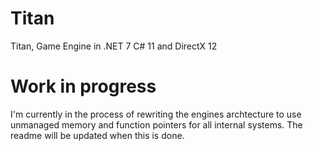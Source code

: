# Titan
Titan, Game Engine in .NET 7 C# 11 and DirectX 12


# Work in progress
I'm currently in the process of rewriting the engines archtecture to use unmanaged memory and function pointers for all internal systems.
The readme will be updated when this is done.
